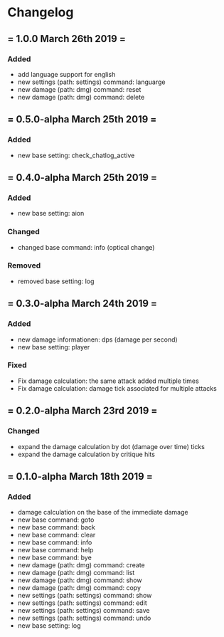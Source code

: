 # Changelog
## = 1.0.0 March 26th 2019 =
### Added
- add language support for english
- new settings (path: settings) command: languarge
- new damage (path: dmg) command: reset
- new damage (path: dmg) command: delete
## = 0.5.0-alpha March 25th 2019 =
### Added
- new base setting: check_chatlog_active
## = 0.4.0-alpha March 25th 2019 =
### Added
- new base setting: aion
### Changed
- changed base command: info (optical change)
### Removed
- removed base setting: log
## = 0.3.0-alpha March 24th 2019 =
### Added
- new damage informationen: dps (damage per second) 
- new base setting: player
### Fixed
- Fix damage calculation: the same attack added multiple times
- Fix damage calculation: damage tick associated for multiple attacks
## = 0.2.0-alpha March 23rd 2019 =
### Changed
- expand the damage calculation by dot (damage over time) ticks
- expand the damage calculation by critique hits
## = 0.1.0-alpha March 18th 2019 =
### Added
- damage calculation on the base of the immediate damage
- new base command: goto
- new base command: back
- new base command: clear
- new base command: info
- new base command: help
- new base command: bye
- new damage (path: dmg) command: create
- new damage (path: dmg) command: list
- new damage (path: dmg) command: show
- new damage (path: dmg) command: copy
- new settings (path: settings) command: show
- new settings (path: settings) command: edit
- new settings (path: settings) command: save
- new settings (path: settings) command: undo
- new base setting: log